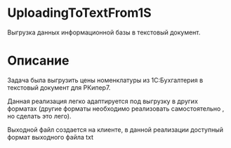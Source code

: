 # UploadingToTextFrom1S
Выгрузка данных информационной базы в текстовый документ.

# Описание
Задача была выгрузить цены номенклатуры из 1С:Бухгалтерия в текстовый документ для РКипер7.
   
Данная реализация легко адаптируется под выгрузку в других форматах (другие форматы необходимо реализовать самостоятельно
, но сделать это лего).
   
Выходной файл создается на клиенте, в данной реализации доступный формат выходного файла txt
